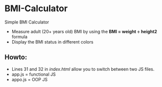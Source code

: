 # BMI-Calculator
Simple BMI Calculator

- Measure adult (20+ years old) BMI by using the **BMI = weight ÷ height2** formula
- Display the BMI status in different colors 

## Howto:
- Lines 31 and 32 in *index.html* allow you to switch between two JS files.
- app.js = functional JS
- appo.js = OOP JS
